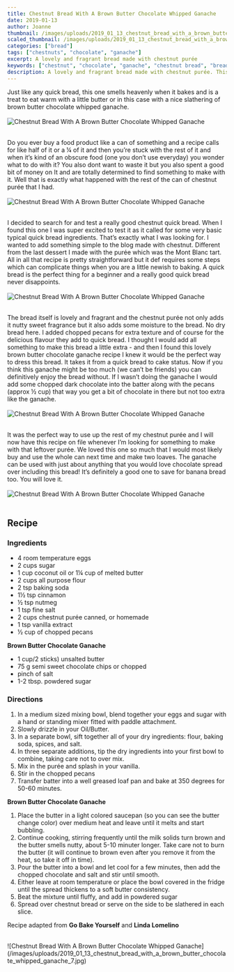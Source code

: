 ```yaml
---
title: Chestnut Bread With A Brown Butter Chocolate Whipped Ganache
date: 2019-01-13
author: Joanne
thumbnail: /images/uploads/2019_01_13_chestnut_bread_with_a_brown_butter_chocolate_whipped_ganache_1.jpg
scaled_thumbnail: /images/uploads/2019_01_13_chestnut_bread_with_a_brown_butter_chocolate_whipped_ganache_0.jpg
categories: ["bread"]
tags: ["chestnuts", "chocolate", "ganache"]
excerpt: A lovely and fragrant bread made with chestnut purée
keywords: ["chestnut", "chocolate", "ganache", "chestnut bread", "bread"]
description: A lovely and fragrant bread made with chestnut purée. This chestnut bread is nutty with a sweet fragrance
---
```


Just like any quick bread, this one smells heavenly when it bakes and is a treat to eat warm with a little butter or in this case with a nice slathering of brown butter chocolate whipped ganache.
</br>
</br>
![Chestnut Bread With A Brown Butter Chocolate Whipped Ganache](/images/uploads/2019_01_13_chestnut_bread_with_a_brown_butter_chocolate_whipped_ganache_2.jpg)
</br>
</br>

Do you ever buy a food product like a can of something and a recipe calls for like half of it or a &frac14; of it and then you’re stuck with the rest of it and when it’s kind of an obscure food (one you don’t use everyday) you wonder what to do with it? You also dont want to waste it but you also spent a good bit of money on It and are totally determined to find something to make with it. Well that is exactly what happened with the rest of the can of chestnut purée that I had.
</br>
</br>
![Chestnut Bread With A Brown Butter Chocolate Whipped Ganache](/images/uploads/2019_01_13_chestnut_bread_with_a_brown_butter_chocolate_whipped_ganache_3.jpg)
</br>
</br>

I decided to search for and test a really good chestnut quick bread. When I found this one I was super excited to test it as it called for some very basic typical quick bread ingredients. That’s exactly what I was looking for. I wanted to add something simple to the blog made with chestnut. Different from the last dessert I made with the purée which was the Mont Blanc tart. All in all that recipe is pretty straightforward but it def requires some steps which can complicate things when you are a little newish to baking. A quick bread is the perfect thing for a beginner and a really good quick bread never disappoints.
</br>
</br>
![Chestnut Bread With A Brown Butter Chocolate Whipped Ganache](/images/uploads/2019_01_13_chestnut_bread_with_a_brown_butter_chocolate_whipped_ganache_4.jpg)
</br>
</br>

The bread itself is lovely and fragrant and the chestnut purée not only adds it nutty sweet fragrance but it also adds some moisture to the bread. No dry bread here. I added chopped pecans for extra texture and of course for the delicious flavour they add to quick bread. I thought I would add all something to make this bread a little extra - and then I found this lovely brown butter chocolate ganache recipe I knew it would be the perfect way to dress this bread. It takes it from a quick bread to cake status. Now if you think this ganache might be too much (we can’t be friends) you can definitively enjoy the bread without. If I wasn’t doing the ganache I would add some chopped dark chocolate into the batter along with the pecans (approx &frac12; cup) that way you get a bit of chocolate in there but not too extra like the ganache.
</br>
</br>
![Chestnut Bread With A Brown Butter Chocolate Whipped Ganache](/images/uploads/2019_01_13_chestnut_bread_with_a_brown_butter_chocolate_whipped_ganache_5.jpg)
</br>
</br>

It was the perfect way to use up the rest of my chestnut purée and I will now have this recipe on file whenever I’m looking for something to make with that leftover purée. We loved this one so much that I would most likely buy and use the whole can next time and make two loaves. The ganache can be used with just about anything that you would love chocolate spread over including this bread! It’s definitely a good one to save for banana bread too. You will love it.
</br>
</br>
![Chestnut Bread With A Brown Butter Chocolate Whipped Ganache](/images/uploads/2019_01_13_chestnut_bread_with_a_brown_butter_chocolate_whipped_ganache_6.jpg)
</br>
</br>

## Recipe
### Ingredients

* <span itemprop="ingredients"> 4 room temperature eggs</span>
* <span itemprop="ingredients"> 2 cups sugar</span>
* <span itemprop="ingredients"> 1 cup coconut oil or 1&frac14; cup of melted butter</span>
* <span itemprop="ingredients"> 2 cups all purpose flour</span>
* <span itemprop="ingredients"> 2 tsp baking soda</span>
* <span itemprop="ingredients"> 1½ tsp cinnamon</span>
* <span itemprop="ingredients"> ½ tsp nutmeg</span>
* <span itemprop="ingredients"> 1 tsp fine salt</span>
* <span itemprop="ingredients"> 2 cups chestnut purée canned, or homemade</span>
* <span itemprop="ingredients"> 1 tsp vanilla extract</span>
* <span itemprop="ingredients"> &frac12; cup of chopped pecans</span>

__Brown Butter Chocolate Ganache__

* 1 cup/2 sticks) unsalted butter
* 75 g semi sweet chocolate chips or chopped
* pinch of salt
* 1-2 tbsp. powdered sugar

### Directions

1. In a medium sized mixing bowl, blend together your eggs and sugar with a hand or standing mixer fitted with paddle attachment. 
2. Slowly drizzle in your Oil/Butter.
3. In a separate bowl, sift together all of your dry ingredients: flour, baking soda, spices, and salt.
4. In three separate additions, tip the dry ingredients into your first bowl to combine, taking care not to over mix.
5. Mix in the purée and splash in your vanilla.
6. Stir in the chopped pecans
7. Transfer batter into a well greased loaf pan and bake at 350 degrees for 50-60 minutes.

__Brown Butter Chocolate Ganache__

1. Place the butter in a light colored saucepan (so you can see the butter change color) over medium heat and leave until it melts and start bubbling.
2. Continue cooking, stirring frequently until the milk solids turn brown and the butter smells nutty, about 5-10 minuter longer. Take care not to burn the butter (it will continue to brown even after you remove it from the heat, so take it off in time). 
3. Pour the butter into a bowl and let cool for a few minutes, then add the chopped chocolate and salt and stir until smooth.
4. Either leave at room temperature or place the bowl covered in the fridge until the spread thickens to a soft butter consistency. 
5. Beat the mixture until fluffy, and add in powdered sugar
6. Spread over chestnut bread or serve on the side to be slathered in each slice.

Recipe adapted from __Go Bake Yourself__ and __Linda Lomelino__

</br>
![Chestnut Bread With A Brown Butter Chocolate Whipped Ganache](/images/uploads/2019_01_13_chestnut_bread_with_a_brown_butter_chocolate_whipped_ganache_7.jpg)
